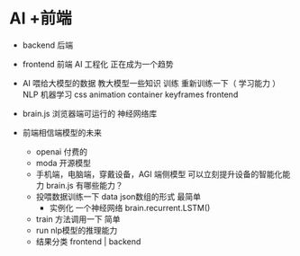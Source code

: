 # AI +前端

- backend 后端

- frontend 前端
    AI 工程化 正在成为一个趋势


- AI 
    喂给大模型的数据  教大模型一些知识
    训练 重新训练一下（ 学习能力 ） NLP 机器学习
    css animation container keyframes frontend 
- brain.js 浏览器端可运行的 神经网络库


- 前端相信端模型的未来
    - openai 付费的
    - moda 开源模型
    - 手机端，电脑端，穿戴设备，AGI 端侧模型
    可以立刻提升设备的智能化能力
    brain.js 有哪些能力？
     - 投喂数据训练一下
       data json数组的形式 最简单
       - 实例化 一个神经网络
       brain.recurrent.LSTM()
     - train 方法调用一下 简单
     - run nlp模型的推理能力
     - 结果分类 frontend | backend